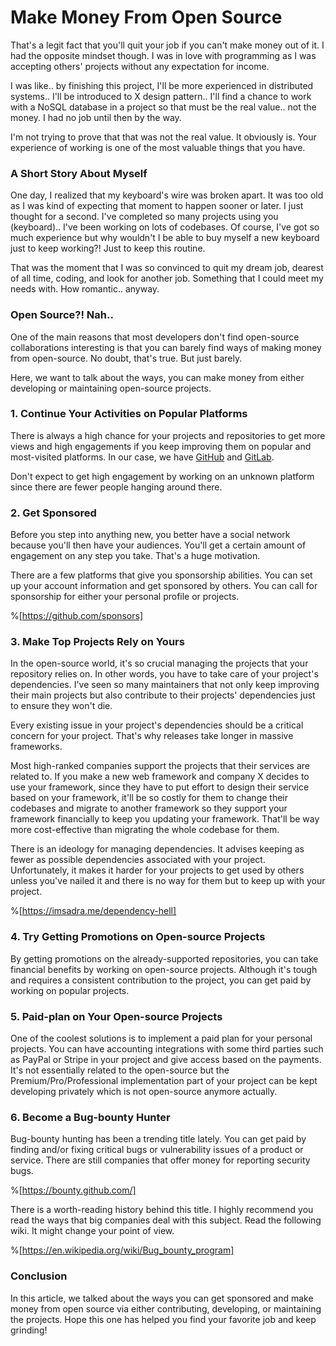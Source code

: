 # Make Money From Open Source

That's a legit fact that you'll quit your job if you can't make money out of it. I had the opposite mindset though. I was in love with programming as I was accepting others' projects without any expectation for income.

I was like.. by finishing this project, I'll be more experienced in distributed systems.. I'll be introduced to X design pattern.. I'll find a chance to work with a NoSQL database in a project so that must be the real value.. not the money. I had no job until then by the way.

I'm not trying to prove that that was not the real value. It obviously is. Your experience of working is one of the most valuable things that you have.

### A Short Story About Myself

One day, I realized that my keyboard's wire was broken apart. It was too old as I was kind of expecting that moment to happen sooner or later. I just thought for a second. I've completed so many projects using you (keyboard).. I've been working on lots of codebases. Of course, I've got so much experience but why wouldn't I be able to buy myself a new keyboard just to keep working?! Just to keep this routine.

That was the moment that I was so convinced to quit my dream job, dearest of all time, coding, and look for another job. Something that I could meet my needs with. How romantic.. anyway.

### Open Source?! Nah..

One of the main reasons that most developers don't find open-source collaborations interesting is that you can barely find ways of making money from open-source. No doubt, that's true. But just barely.

Here, we want to talk about the ways, you can make money from either developing or maintaining open-source projects.

### 1\. Continue Your Activities on Popular Platforms

There is always a high chance for your projects and repositories to get more views and high engagements if you keep improving them on popular and most-visited platforms. In our case, we have [GitHub](https://github.com) and [GitLab](https://gitlab.com/).

Don't expect to get high engagement by working on an unknown platform since there are fewer people hanging around there.

### 2\. Get Sponsored

Before you step into anything new, you better have a social network because you'll then have your audiences. You'll get a certain amount of engagement on any step you take. That's a huge motivation.

There are a few platforms that give you sponsorship abilities. You can set up your account information and get sponsored by others. You can call for sponsorship for either your personal profile or projects.

%[https://github.com/sponsors] 

### 3\. Make Top Projects Rely on Yours

In the open-source world, it's so crucial managing the projects that your repository relies on. In other words, you have to take care of your project's dependencies. I've seen so many maintainers that not only keep improving their main projects but also contribute to their projects' dependencies just to ensure they won't die.

Every existing issue in your project's dependencies should be a critical concern for your project. That's why releases take longer in massive frameworks.

Most high-ranked companies support the projects that their services are related to. If you make a new web framework and company X decides to use your framework, since they have to put effort to design their service based on your framework, it'll be so costly for them to change their codebases and migrate to another framework so they support your framework financially to keep you updating your framework. That'll be way more cost-effective than migrating the whole codebase for them.

There is an ideology for managing dependencies. It advises keeping as fewer as possible dependencies associated with your project. Unfortunately, it makes it harder for your projects to get used by others unless you've nailed it and there is no way for them but to keep up with your project.

%[https://imsadra.me/dependency-hell] 

### 4\. Try Getting Promotions on Open-source Projects

By getting promotions on the already-supported repositories, you can take financial benefits by working on open-source projects. Although it's tough and requires a consistent contribution to the project, you can get paid by working on popular projects.

### 5\. Paid-plan on Your Open-source Projects

One of the coolest solutions is to implement a paid plan for your personal projects. You can have accounting integrations with some third parties such as PayPal or Stripe in your project and give access based on the payments. It's not essentially related to the open-source but the Premium/Pro/Professional implementation part of your project can be kept developing privately which is not open-source anymore actually.

### 6\. Become a Bug-bounty Hunter

Bug-bounty hunting has been a trending title lately. You can get paid by finding and/or fixing critical bugs or vulnerability issues of a product or service. There are still companies that offer money for reporting security bugs.

%[https://bounty.github.com/] 

There is a worth-reading history behind this title. I highly recommend you read the ways that big companies deal with this subject. Read the following wiki. It might change your point of view.

%[https://en.wikipedia.org/wiki/Bug_bounty_program] 

### Conclusion

In this article, we talked about the ways you can get sponsored and make money from open source via either contributing, developing, or maintaining the projects. Hope this one has helped you find your favorite job and keep grinding!